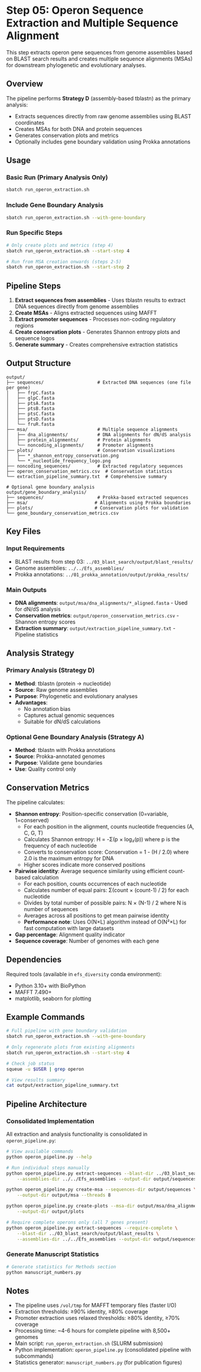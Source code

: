 # Step 05: Operon Sequence Extraction and Multiple Sequence Alignment

This step extracts operon gene sequences from genome assemblies based on BLAST search results and creates multiple sequence alignments (MSAs) for downstream phylogenetic and evolutionary analyses.

## Overview

The pipeline performs **Strategy D** (assembly-based tblastn) as the primary analysis:
- Extracts sequences directly from raw genome assemblies using BLAST coordinates
- Creates MSAs for both DNA and protein sequences
- Generates conservation plots and metrics
- Optionally includes gene boundary validation using Prokka annotations

## Usage

### Basic Run (Primary Analysis Only)
```bash
sbatch run_operon_extraction.sh
```

### Include Gene Boundary Analysis
```bash
sbatch run_operon_extraction.sh --with-gene-boundary
```

### Run Specific Steps
```bash
# Only create plots and metrics (step 4)
sbatch run_operon_extraction.sh --start-step 4

# Run from MSA creation onwards (steps 2-5)
sbatch run_operon_extraction.sh --start-step 2
```

## Pipeline Steps

1. **Extract sequences from assemblies** - Uses tblastn results to extract DNA sequences directly from genome assemblies
2. **Create MSAs** - Aligns extracted sequences using MAFFT
3. **Extract promoter sequences** - Processes non-coding regulatory regions
4. **Create conservation plots** - Generates Shannon entropy plots and sequence logos
5. **Generate summary** - Creates comprehensive extraction statistics

## Output Structure

```
output/
├── sequences/                    # Extracted DNA sequences (one file per gene)
│   ├── frpC.fasta
│   ├── glpC.fasta
│   ├── ptsA.fasta
│   ├── ptsB.fasta
│   ├── ptsC.fasta
│   ├── ptsD.fasta
│   └── fruR.fasta
├── msa/                          # Multiple sequence alignments
│   ├── dna_alignments/           # DNA alignments for dN/dS analysis
│   ├── protein_alignments/       # Protein alignments
│   └── noncoding_alignments/     # Promoter alignments
├── plots/                        # Conservation visualizations
│   ├── *_shannon_entropy_conservation.png
│   └── *_nucleotide_frequency_logo.png
├── noncoding_sequences/          # Extracted regulatory sequences
├── operon_conservation_metrics.csv  # Conservation statistics
└── extraction_pipeline_summary.txt  # Comprehensive summary

# Optional gene boundary analysis
output/gene_boundary_analysis/
├── sequences/                    # Prokka-based extracted sequences
├── msa/                         # Alignments using Prokka boundaries
├── plots/                       # Conservation plots for validation
└── gene_boundary_conservation_metrics.csv
```

## Key Files

### Input Requirements
- BLAST results from step 03: `../03_blast_search/output/blast_results/`
- Genome assemblies: `../../Efs_assemblies/`
- Prokka annotations: `../01_prokka_annotation/output/prokka_results/`

### Main Outputs
- **DNA alignments**: `output/msa/dna_alignments/*_aligned.fasta` - Used for dN/dS analysis
- **Conservation metrics**: `output/operon_conservation_metrics.csv` - Shannon entropy scores
- **Extraction summary**: `output/extraction_pipeline_summary.txt` - Pipeline statistics

## Analysis Strategy

### Primary Analysis (Strategy D)
- **Method**: tblastn (protein → nucleotide)
- **Source**: Raw genome assemblies
- **Purpose**: Phylogenetic and evolutionary analyses
- **Advantages**: 
  - No annotation bias
  - Captures actual genomic sequences
  - Suitable for dN/dS calculations

### Optional Gene Boundary Analysis (Strategy A)
- **Method**: tblastn with Prokka annotations
- **Source**: Prokka-annotated genomes
- **Purpose**: Validate gene boundaries
- **Use**: Quality control only

## Conservation Metrics

The pipeline calculates:
- **Shannon entropy**: Position-specific conservation (0=variable, 1=conserved)
  - For each position in the alignment, counts nucleotide frequencies (A, C, G, T)
  - Calculates Shannon entropy: H = -Σ(p × log₂(p)) where p is the frequency of each nucleotide
  - Converts to conservation score: Conservation = 1 - (H / 2.0) where 2.0 is the maximum entropy for DNA
  - Higher scores indicate more conserved positions
- **Pairwise identity**: Average sequence similarity using efficient count-based calculation
  - For each position, counts occurrences of each nucleotide
  - Calculates number of equal pairs: Σ(count × (count-1) / 2) for each nucleotide
  - Divides by total number of possible pairs: N × (N-1) / 2 where N is number of sequences
  - Averages across all positions to get mean pairwise identity
  - **Performance note**: Uses O(N×L) algorithm instead of O(N²×L) for fast computation with large datasets
- **Gap percentage**: Alignment quality indicator
- **Sequence coverage**: Number of genomes with each gene

## Dependencies

Required tools (available in `efs_diversity` conda environment):
- Python 3.10+ with BioPython
- MAFFT 7.490+
- matplotlib, seaborn for plotting

## Example Commands

```bash
# Full pipeline with gene boundary validation
sbatch run_operon_extraction.sh --with-gene-boundary

# Only regenerate plots from existing alignments
sbatch run_operon_extraction.sh --start-step 4

# Check job status
squeue -u $USER | grep operon

# View results summary
cat output/extraction_pipeline_summary.txt
```

## Pipeline Architecture

### Consolidated Implementation
All extraction and analysis functionality is consolidated in `operon_pipeline.py`:
```bash
# View available commands
python operon_pipeline.py --help

# Run individual steps manually
python operon_pipeline.py extract-sequences --blast-dir ../03_blast_search/output/blast_results \
    --assemblies-dir ../../Efs_assemblies --output-dir output/sequences

python operon_pipeline.py create-msa --sequences-dir output/sequences \
    --output-dir output/msa --threads 8

python operon_pipeline.py create-plots --msa-dir output/msa/dna_alignments \
    --output-dir output/plots

# Require complete operons only (all 7 genes present)
python operon_pipeline.py extract-sequences --require-complete \
    --blast-dir ../03_blast_search/output/blast_results \
    --assemblies-dir ../../Efs_assemblies --output-dir output/sequences
```

### Generate Manuscript Statistics
```bash
# Generate statistics for Methods section
python manuscript_numbers.py
```

## Notes

- The pipeline uses `/vol/tmp` for MAFFT temporary files (faster I/O)
- Extraction thresholds: ≥90% identity, ≥80% coverage
- Promoter extraction uses relaxed thresholds: ≥80% identity, ≥70% coverage
- Processing time: ~4-6 hours for complete pipeline with 8,500+ genomes
- Main script: `run_operon_extraction.sh` (SLURM submission)
- Python implementation: `operon_pipeline.py` (consolidated pipeline with subcommands)
- Statistics generator: `manuscript_numbers.py` (for publication figures)